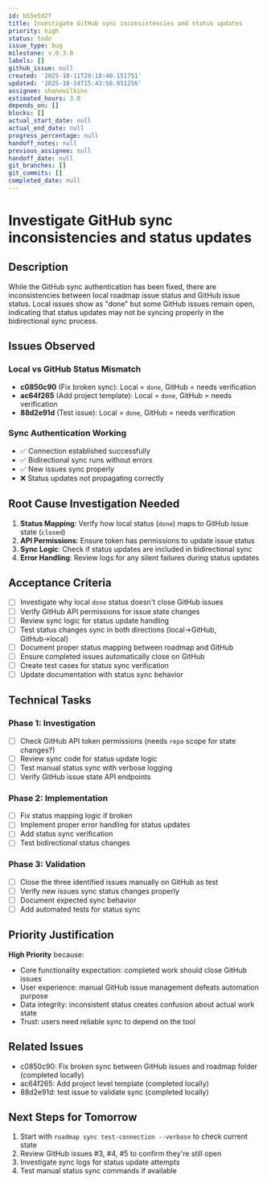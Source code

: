 ```yaml
---
id: b55e5d2f
title: Investigate GitHub sync inconsistencies and status updates
priority: high
status: todo
issue_type: bug
milestone: v.0.3.0
labels: []
github_issue: null
created: '2025-10-11T20:18:40.151751'
updated: '2025-10-14T15:43:56.951256'
assignee: shanewilkins
estimated_hours: 3.0
depends_on: []
blocks: []
actual_start_date: null
actual_end_date: null
progress_percentage: null
handoff_notes: null
previous_assignee: null
handoff_date: null
git_branches: []
git_commits: []
completed_date: null
---
```


# Investigate GitHub sync inconsistencies and status updates

## Description

While the GitHub sync authentication has been fixed, there are inconsistencies between local roadmap issue status and GitHub issue status. Local issues show as "done" but some GitHub issues remain open, indicating that status updates may not be syncing properly in the bidirectional sync process.

## Issues Observed

### Local vs GitHub Status Mismatch
- **c0850c90** (Fix broken sync): Local = `done`, GitHub = needs verification
- **ac64f265** (Add project template): Local = `done`, GitHub = needs verification  
- **88d2e91d** (Test issue): Local = `done`, GitHub = needs verification

### Sync Authentication Working
- ✅ Connection established successfully
- ✅ Bidirectional sync runs without errors
- ✅ New issues sync properly
- ❌ Status updates not propagating correctly

## Root Cause Investigation Needed

1. **Status Mapping**: Verify how local status (`done`) maps to GitHub issue state (`closed`)
2. **API Permissions**: Ensure token has permissions to update issue status
3. **Sync Logic**: Check if status updates are included in bidirectional sync
4. **Error Handling**: Review logs for any silent failures during status updates

## Acceptance Criteria

- [ ] Investigate why local `done` status doesn't close GitHub issues
- [ ] Verify GitHub API permissions for issue state changes
- [ ] Review sync logic for status update handling
- [ ] Test status changes sync in both directions (local→GitHub, GitHub→local)
- [ ] Document proper status mapping between roadmap and GitHub
- [ ] Ensure completed issues automatically close on GitHub
- [ ] Create test cases for status sync verification
- [ ] Update documentation with status sync behavior

## Technical Tasks

### Phase 1: Investigation
- [ ] Check GitHub API token permissions (needs `repo` scope for state changes?)
- [ ] Review sync code for status update logic
- [ ] Test manual status sync with verbose logging
- [ ] Verify GitHub issue state API endpoints

### Phase 2: Implementation
- [ ] Fix status mapping logic if broken
- [ ] Implement proper error handling for status updates
- [ ] Add status sync verification
- [ ] Test bidirectional status changes

### Phase 3: Validation
- [ ] Close the three identified issues manually on GitHub as test
- [ ] Verify new issues sync status changes properly
- [ ] Document expected sync behavior
- [ ] Add automated tests for status sync

## Priority Justification

**High Priority** because:
- Core functionality expectation: completed work should close GitHub issues
- User experience: manual GitHub issue management defeats automation purpose
- Data integrity: inconsistent status creates confusion about actual work state
- Trust: users need reliable sync to depend on the tool

## Related Issues

- c0850c90: Fix broken sync between GitHub issues and roadmap folder (completed locally)
- ac64f265: Add project level template (completed locally)  
- 88d2e91d: test issue to validate sync (completed locally)

## Next Steps for Tomorrow

1. Start with `roadmap sync test-connection --verbose` to check current state
2. Review GitHub issues #3, #4, #5 to confirm they're still open
3. Investigate sync logs for status update attempts
4. Test manual status sync commands if available